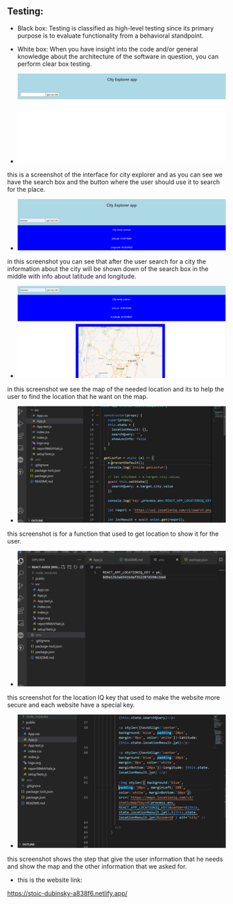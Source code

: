 ## Testing:

+ Black box: Testing is classified as high-level testing since its primary purpose is to evaluate functionality from a behavioral standpoint.

+  White box: When you have insight into the code and/or general knowledge about the architecture of the software in question, you can perform clear box testing.



+ ![test1](test1.PNG)

this is a screenshot of the interface for city explorer and as you can see we have the search box and the button where the user should use it to search for the place.



+ ![test2](test2.PNG)

in this screenshot you can see that after the user search for a city the information about the city will be shown down of the search box in the middle with info about latitude and longitude.


+ ![test3](test3.PNG)

in this screenshot we see the map of the needed location and its to help the user to find the location that he want on the map.


+ ![test4](test4.PNG)

this screenshot is for a function that used to get location to show it for the user.


+ ![test5](test5.PNG)

this screenshot for the location IQ key that used to make the website more secure and each website have a special key.


+ ![test6](test6.PNG)

this screenshot shows the step that give the user information that he needs and show the map and the other information that we asked for.



+ this is the website link:

https://stoic-dubinsky-a838f6.netlify.app/
